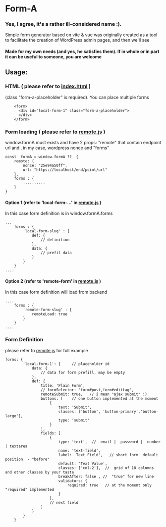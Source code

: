 # Form-A
### Yes, I agree, it's a rather ill-considered name :).
Simple form generator based on vite & vue
was originally created as a tool to facilitate the creation of WordPress admin pages, and then we'll see

#### Made for my own needs (and yes, he satisfies them). If in whole or in part it can be useful to someone, you are welcome

## Usage: 

### HTML ( please refer to [index.html](./index.html) )
(class "form-a-placeholder" is required).  You can place multiple forms

```
    <form>
      <div id="local-form-1" class="form-a-placeholder">
      </div>
    </form>
```

### Form loading ( please refer to [remote.js](./src/remote.js) )

window.formA must exists and have 2 props: 
"remote"  that contain endpoint url and , in my case, wordpress nonce
and 
"forms"

```
const  formA = window.formA ??  { 
    remote: {
        nonce: "25e94a50ff",
        url: "https://localhost/end/point/url"
    },
    forms : {
        ..........
    }
}

```

#### Option 1  (refer to 'local-form-...'  in [remote.js](./src/remote.js) )
In this case form definition is in window.formA.forms

```
...
    forms : {
        'local-form-slug' : {
            def: {
                // definition
            }, 
            data: {
                // prefil data
            }
        }
    }
....    

```

#### Option 2  (refer to 'remote-form'  in [remote.js](./src/remote.js) )
In this case form definition will load from backend

```
....
    forms : {
        'remote-form-slug' : {
            remoteLoad: true
        }
    }
....

```

### Form Definition
 please refer to [remote.js](./src/remote.js)  for full example
```
forms: {
        'local-form-1': {     // placeholder id 
            data: {
                // data for form prefill, may be empty 
            },
            def: {
                title: 'Plain Form',
                // formSelector: 'form#post,form#edittag',
                remoteSubmit: true,   // i mean "ajax submit" :)
                buttons: [    // one button implemented at the moment
                    {
                        text: 'Submit',
                        classes: ['button', 'button-primary','button-large'],
                        type: 'submit'
                    }
                ],    
                fields: [
                    {
                        type: 'text',  //  email |  password |  number | textarea
                        name: 'text-field',
                        label: 'Text Field',   // short form  default position  - "before"
                        default: 'Text Value',
                        classes: ['col-2'],  //  grid of 18 columns and other classes by your taste
                        breakAfter: false , //  "true" for new line 
                        validators: {
                            required: true   // at the moment only "required" implemented
                        }
                    },
                    // next field
                ]
            }
        }
    }    
```



